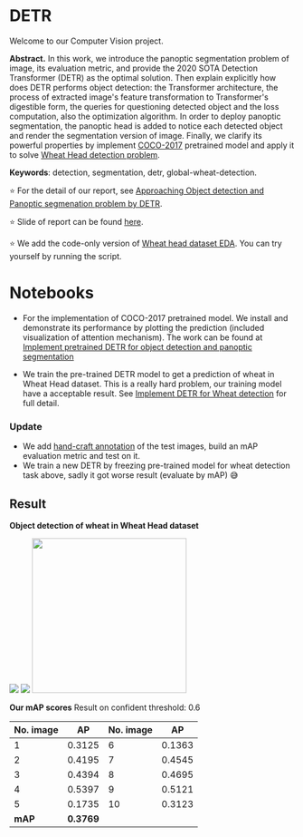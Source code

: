 # DETR 
Welcome to our Computer Vision project.

**Abstract.** In this work, we introduce the panoptic segmentation problem of image, its evaluation metric, and provide the 2020 SOTA Detection Transformer (DETR) as the optimal solution. Then explain explicitly how does DETR performs object detection: the Transformer architecture, the process of extracted image's feature transformation to Transformer's digestible form, the queries for questioning detected object and the loss computation, also the optimization algorithm. In order to deploy panoptic segmentation, the panoptic head is added to notice each detected object and render the segmentation version of image. Finally, we clarify its powerful properties by implement [COCO-2017](https://cocodataset.org/index.htm#download) pretrained model and apply it to solve [Wheat Head detection problem](https://www.kaggle.com/c/global-wheat-detection).

**Keywords**: detection, segmentation, detr, global-wheat-detection.

:star: For the detail of our report, see [Approaching Object detection and Panoptic segmenation problem by DETR](https://github.com/thoconvuive/DETR/blob/main/DETR.pdf).

:star: Slide of report can be found [here](https://drive.google.com/file/d/1pNiazHO7IhrTM5spedNsyS9b8iYGV8VG/view?usp=sharing).

:star: We add the code-only version of [Wheat head dataset EDA](https://github.com/hoangtv2000/DETR_for_wheat_dectection/blob/main/wheat_head_EDA.ipynb). You can try yourself by running the script. 


# Notebooks
+ For the implementation of COCO-2017 pretrained model. We install and demonstrate its performance by plotting the prediction (included visualization of attention mechanism). The work can be found at [Implement pretrained DETR for object detection and panoptic segmentation](https://github.com/thoconvuive/DETR/blob/main/Implement%20pretrained%20DETR%20for%20object%20detection%20and%20panoptic%20segmentation.ipynb)  

+ We train the pre-trained DETR model to get a prediction of wheat in Wheat Head dataset. This is a really hard problem, our training model have a acceptable result. See [Implement DETR for Wheat detection](https://github.com/thoconvuive/DETR/blob/main/Implement%20DETR%20for%20Wheat%20detection.ipynb) for full detail.

### Update
+ We add [hand-craft annotation](https://github.com/thoconvuive/DETR/blob/main/_annotations.csv) of the test images, build an mAP evaluation metric and test on it.
+ We train a new DETR by freezing pre-trained model for wheat detection task above, sadly it got worse result (evaluate by mAP) :sweat_smile:



## Result

**Object detection of wheat in Wheat Head dataset**

<p float="left">
  <img src="https://github.com/hoangtv2000/DETR_for_wheat_dectection/blob/main/results/res1.jpg" />
  <img src="https://github.com/hoangtv2000/DETR_for_wheat_dectection/blob/main/results/res2.jpg" /> 
  <img src="https://github.com/hoangtv2000/DETR_for_wheat_dectection/blob/main/results/res3.jpg" width="273" />
</p>

**Our mAP scores**
Result on confident threshold: 0.6

|No. image| AP       |No. image| AP   |
|-------- |----------|---------|------|
|1        | 0.3125   |6        |0.1363|
|2        | 0.4195   |7        |0.4545|
|3        | 0.4394   |8        |0.4695|
|4        | 0.5397   |9        |0.5121|
|5        | 0.1735   |10       |0.3123|
|**mAP**  | **0.3769**              |||
